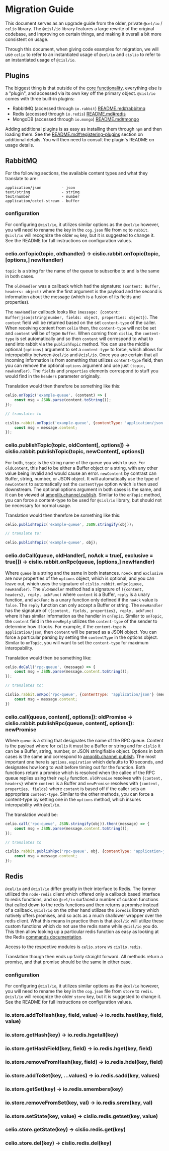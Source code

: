# Migration Guide

This document serves as an upgrade guide from the older, private `@cel/io` /
`celio` library. The `@cisl/io` library features a large rewrite of the
original codebase, and improving on certain things, and making it overall
a bit more consistent on usage.

Through this document, when giving code examples for migration, we will use
`celio` to refer to an instantiated usage of `@cel/io` and `cislio` to refer
to an instantiated usage of `@cisl/io`.

## Plugins

The biggest thing is that outside of the [core functionality](README.md#Core),
everything else is a "plugin", and accessed via its own key off the primary
object. `@cisl/io` comes with three built-in plugins:

* RabbitMQ (accessed through `io.rabbit`) [README.md#rabbitmq](README.md#rabbitmq)
* Redis (accessed through `io.redis`) [README.md#redis](README.md#redis)
* MongoDB (accessed through `io.mongo`) [README.md#mongo](README.md#mongo)

Adding additional plugins is as easy as installing them through `npm` and then
loading them. See the [README.md#registering-plugins](README.md#registering-plugins)
section on additional details. You will then need to consult the
plugin's README on usage details.

## RabbitMQ

For the following sections, the available content types and what they translate to are:

```text
application/json         - json
text/string              - string
text/number              - number
application/octet-stream - buffer
```

### configuration

For configuring `@cisl/io`, it utilizes similar options as the `@cel/io` however,
you will need to rename the key in the `cog.json` file from `mq` to `rabbit`.
`@cisl/io` will recognize the older `mq` key, but it is suggested to change it. See
the README for full instructions on configuration values.

### celio.onTopic(topic, oldhandler) -> cislio.rabbit.onTopic(topic, [options,] newHandler)

`topic` is a string for the name of the queue to subscribe to and is the same
in both cases.

The `oldHandler` was a callback which had the signature: `(content: Buffer, headers: object)`
where the first argument is the payload and the second is information about the
message (which is a fusion of its fields and properties).


The `newHandler` callback looks like `(message: {content: Buffer|json|string|number, fields: object, properties: object})`.
The `content` field will be returned based on the set `content-type` of the
caller. When receiving content from `celio` then, the `content-type` will not
be set and `content` will be of type `Buffer`. When coming from `cislio`, the
`content-type` is set automatically and so then `content` will correspond to
what to send into rabbit via the `publishTopic` method. You can use the middle 
optional `[options]` argument to set a `content-type` to force, which allows
for interopability between `@cel/io` and `@cisl/io`. Once you are certain that
all incoming information is from something that utilizes `content-type` field, then
you can remove the optional `options` argument and use just `(topic, newHandler)`.
The `fields` and `properties` elements correspond to stuff you would find in
the `headers` parameter originally.

Translation would then therefore be something like this:

```javascript
celio.onTopic('example-queue', (content) => {
    const msg = JSON.parse(content.toString());
});

// translates to

cislio.rabbit.onTopic('example-queue', {contentType: 'application/json'}, (msg) => {
    const msg = message.content;
});
```

### celio.publishTopic(topic, oldContent[, options]) -> cislio.rabbit.publishTopic(topic, newContent[, options])

For both, `topic` is the string name of the queue you wish to use. For
`oldContent`, this had to be either a Buffer object or a string, with any
other value being invalid and would cause an error. `newContent` by
contrast can Buffer, string, number, or JSON object. It will automatically use
the type of `newContent` to automatically set the `contentType` option which is
then used downstream. The optional options argument in both cases is the same,
and it can be viewed at [amqplib.channel.publish](https://www.squaremobius.net/amqp.node/channel_api.html#channel_publish).
Similar to the `onTopic` method, you can force a content-type to be used for
`@cisl/io` library, but should not be necessary for normal usage.

Translation would then therefore be something like this:

```javascript
celio.publishTopic('example-queue', JSON.stringify(obj));

// translate to:

celio.publishTopic('example-queue', obj);
```

### celio.doCall(queue, oldHandler[, noAck = true[, exclusive = true]]) -> cislio.rabbit.onRpc(queue, [options,] newHandler)

Where `queue` is a string and the same in both instances. `noAck` and
`exclusive` are now properties of the `options` object, which is optional, and you
can leave out, which uses the signature of `cislio.rabbit.onRpc(queue, newHandler)`.
The `oldHandler` method had a signature of `({content, headers}, reply, ackFunc)` where
`content` is a Buffer, `reply` is a unary function, and `ackFunc` is a unary function only
defined if the `noAck` value is `false`. The `reply` function can only accept a
Buffer or string. The `newHandler` has the signature of
`({content, fields, properties}, reply, ackFunc)` where it has similar
information as the handler in `onTopic`. Similar to `onTopic`, the `content`
field in the `newReply` utilizes the `content-type` of the sender to determine
how it looks. For example, if the `content-type` is `application/json`, then
`content` will be parsed as a JSON object. You can force a particular parsing
by setting the `contentType` in the options object. Similar to `onTopic`, you
will want to set the `content-type` for maximum interopability.

Translation would then be something like:

```javascript
celio.doCall('rpc-queue', (message) => {
    const msg = JSON.parse(message.content.toString());
});

// translates to:

cislio.rabbit.onRpc('rpc-queue', {contentType: 'application/json'} (message) => {
    const msg = message.content;
})
```

### celio.call(queue, content[, options]): oldPromise -> cislio.rabbit.publishRpc(queue, content[, options]): newPromise

Where `queue` is a string that designates the name of the RPC queue. Content is
the payload where for `celio` it must be a Buffer or string and for `cislio`
it can be a Buffer, string, number, or JSON stringifiable object. Options in
both cases is the same and correspond to
[amqplib.channel.publish](https://www.squaremobius.net/amqp.node/channel_api.html#channel_publish).
The most important one here is `options.expiration` which defaults to 10 seconds,
and designates how long to wait before timing out for the function. Both functions
return a promise which is resolved when the callee of the RPC queue replies using
their `reply` function. `oldPromise` resolves with `{content, headers}` where
`content` is a Buffer and `newPromise` resolves with `{content, properties, fields}`
where `content` is based off if the caller sets an appropriate `content-type`.
Similar to the other methods, you can force a content-type by setting one in
the `options` method, which insures interopability with `@cel/io`.

The translation would be:

```javascript
celio.call('rpc-queue', JSON.stringify(obj)).then((message) => {
    const msg = JSON.parse(message.content.toString());
});

// translates to

cislio.rabbit.publishRpc('rpc-queue', obj, {contentType: 'application-json'}).then((msg) => {
    const msg = message.content;
});
```

## Redis

`@cel/io` and `@cisl/io` differ greatly in their interface to Redis. The former
utilized the `node-redis` client which offered only a callback based interface
to redis functions, and so `@cel/io` surfaced a number of custom functions
that called down to the redis functions and then returns a promise instead of
a callback. `@cisl/io` on the other hand utilizes the `ioredis` library which
natively offers promises, and so acts as a much shallower wrapper over the
redis client. What this means in practice then is that `@cel/io` will utilize
these custom functions which do not use the redis name while `@cisl/io` you do.
This then allow looking up a particular redis function as easy as looking at
the Redis [commands documentation](https://redis.io/commands).

Access to the respective modules is `celio.store` vs `cislio.redis`.

Translation though then ends up fairly straight forward. All methods return
a promise, and that promise should be the same in either case.

### configuration

For configuring `@cisl/io`, it utilizes similar options as the `@cel/io` however,
you will need to rename the key in the `cog.json` file from `store` to `redis`.
`@cisl/io` will recognize the older `store` key, but it is suggested to change it. See
the README for full instructions on configuration values.

### io.store.addToHash(key, field, value) -> io.redis.hset(key, field, value)
### io.store.getHash(key) -> io.redis.hgetall(key)
### io.store.getHashField(key, field) -> io.redis.hget(key, field)
### io.store.removeFromHash(key, field) -> io.redis.hdel(key, field)
### io.store.addToSet(key, ...values) -> io.redis.sadd(key, values)
### io.store.getSet(key) -> io.redis.smembers(key)
### io.store.removeFromSet(key, val) -> io.redis.srem(key, val)
### io.store.setState(key, value) -> cislio.redis.getset(key, value)
### celio.store.getState(key) -> cislio.redis.get(key)
### celio.store.del(key) -> cislio.redis.del(key)
